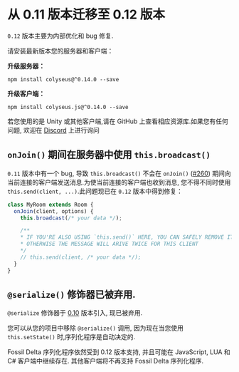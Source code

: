 # 从 0.11 版本迁移至 0.12 版本

`0.12` 版本主要为内部优化和 bug 修复.

请安装最新版本您的服务器和客户端：

**升级服务器：**

```
npm install colyseus@^0.14.0 --save
```

**升级客户端：**

```
npm install colyseus.js@^0.14.0 --save
```

若您使用的是 Unity 或其他客户端,请在 GitHub 上查看相应资源库.如果您有任何问题, 欢迎在 [Discord](https://discord.gg/RY8rRS7) 上进行询问

## `onJoin()` 期间在服务器中使用 `this.broadcast()`

`0.11` 版本中有一个 bug, 导致 `this.broadcast()` 不会在 `onJoin()` ([#260](https://github.com/colyseus/colyseus/issues/260)) 期间向当前连接的客户端发送消息.为使当前连接的客户端也收到消息, 您不得不同时使用 `this.send(client, ...)`.此问题现已在 `0.12` 版本中得到修复：

```typescript
class MyRoom extends Room {
  onJoin(client, options) {
    this.broadcast(/* your data */);

    /**
    * IF YOU'RE ALSO USING `this.send()` HERE, YOU CAN SAFELY REMOVE IT,
    * OTHERWISE THE MESSAGE WILL ARIVE TWICE FOR THIS CLIENT
    */
    // this.send(client, /* your data */);
  }
}
```


## `@serialize()` 修饰器已被弃用.

`@serialize` 修饰器于 [0.10](/migrating/0.10/#i-want-to-continue-using-the-previous-serializer) 版本引入, 现已被弃用.

您可以从您的项目中移除 `@serialize()` 调用, 因为现在当您使用 `this.setState()` 时,序列化程序是自动决定的.

Fossil Delta 序列化程序依然受到 0.12 版本支持, 并且可能在 JavaScript, LUA 和 C# 客户端中继续存在. 其他客户端将不再支持 Fossil Delta 序列化程序.
